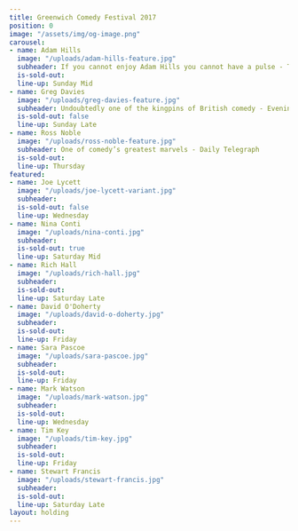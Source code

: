 ```yaml
---
title: Greenwich Comedy Festival 2017
position: 0
image: "/assets/img/og-image.png"
carousel:
- name: Adam Hills
  image: "/uploads/adam-hills-feature.jpg"
  subheader: If you cannot enjoy Adam Hills you cannot have a pulse - The Scotsman
  is-sold-out: 
  line-up: Sunday Mid
- name: Greg Davies
  image: "/uploads/greg-davies-feature.jpg"
  subheader: Undoubtedly one of the kingpins of British comedy - Evening Standard
  is-sold-out: false
  line-up: Sunday Late
- name: Ross Noble
  image: "/uploads/ross-noble-feature.jpg"
  subheader: One of comedy’s greatest marvels - Daily Telegraph
  is-sold-out: 
  line-up: Thursday
featured:
- name: Joe Lycett
  image: "/uploads/joe-lycett-variant.jpg"
  subheader: 
  is-sold-out: false
  line-up: Wednesday
- name: Nina Conti
  image: "/uploads/nina-conti.jpg"
  subheader: 
  is-sold-out: true
  line-up: Saturday Mid
- name: Rich Hall
  image: "/uploads/rich-hall.jpg"
  subheader: 
  is-sold-out: 
  line-up: Saturday Late
- name: David O'Doherty
  image: "/uploads/david-o-doherty.jpg"
  subheader: 
  is-sold-out: 
  line-up: Friday
- name: Sara Pascoe
  image: "/uploads/sara-pascoe.jpg"
  subheader: 
  is-sold-out: 
  line-up: Friday
- name: Mark Watson
  image: "/uploads/mark-watson.jpg"
  subheader: 
  is-sold-out: 
  line-up: Wednesday
- name: Tim Key
  image: "/uploads/tim-key.jpg"
  subheader: 
  is-sold-out: 
  line-up: Friday
- name: Stewart Francis
  image: "/uploads/stewart-francis.jpg"
  subheader: 
  is-sold-out: 
  line-up: Saturday Late
layout: holding
---
```


